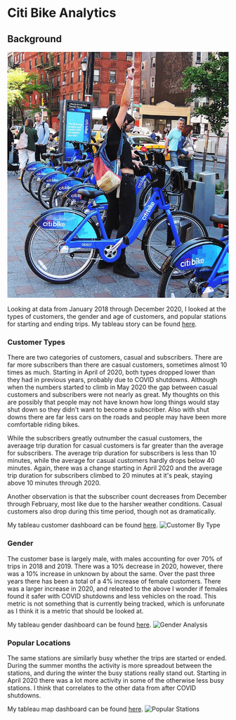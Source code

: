 # Citi Bike Analytics

## Background

![Citi-Bikes](Images/citi-bike-station-bikes.jpg)

Looking at data from January 2018 through December 2020, I looked at the types of customers, the gender and age of customers, and popular stations for starting and ending trips. My tableau story can be found [here](https://public.tableau.com/app/profile/charissa.hoxie/viz/CitiBikeStory_16328049582700/Story1).

### Customer Types

There are two categories of customers, casual and subscribers. There are far more subscribers than there are casual customers, sometimes almost 10 times as much. Starting in April of 2020, both types dropped lower than they had in previous years, probably due to COVID shutdowns. Although when the numbers started to climb in May 2020 the gap between casual customers and subscribers were not nearly as great. My thoughts on this are possibly that people may not have known how long things would stay shut down so they didn't want to become a subscriber. Also with shut downs there are far less cars on the roads and people may have been more comfortable riding bikes. 

While the subscribers greatly outnumber the casual customers, the averaage trip duration for casual customers is far greater than the average for subscribers. The average trip duration for subscribers is less than 10 minutes, while the average for casual customers hardly drops below 40 minutes. Again, there was a change starting in April 2020 and the average trip duration for subscribers climbed to 20 minutes at it's peak, staying above 10 minutes through 2020. 

Another observation is that the subscriber count decreases from December through February, most like due to the harsher weather conditions. Casual customers also drop during this time period, though not as dramatically.

My tableau customer dashboard can be found [here](https://public.tableau.com/app/profile/charissa.hoxie/viz/CustomerByTypeAnalysis/CustomerTypeAnalysis).
![Customer By Type](Images/Customer_by_Type.jpg)
 

### Gender

The customer base is largely male, with males accounting for over 70% of trips in 2018 and 2019. There was a 10% decrease in 2020, however, there was a 10% increase in unknown by about the same. Over the past three years there has been a total of a 4% increase of female customers. There was a larger increase in 2020, and releated to the above I wonder if females found it safer with COVID shutdowns and less vehicles on the road. This metric is not something that is currently being tracked, which is unforunate as I think it is a metric that should be looked at.

My tableau gender dashboard can be found [here](https://public.tableau.com/app/profile/charissa.hoxie/viz/CustomerTypeByGender/GenderAnalysis).
![Gender Analysis](Images/Gender_Analysis.jpg)

### Popular Locations

The same stations are similarly busy whether the trips are started or ended. During the summer months the activity is more spreadout between the stations, and during the winter the busy stations really stand out. Starting in April 2020 there was a lot more activity in some of the otherwise less busy stations. I think that correlates to the other data from after COVID shutdowns.

My tableau map dashboard can be found [here](https://public.tableau.com/app/profile/charissa.hoxie/viz/PopularStartandStopLocations/PopularStartandStopLocations).
![Popular Stations](Images/Popular_Start_Stop.jpg)
